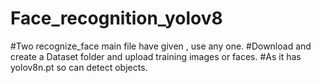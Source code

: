# Face_recognition_yolov8
#Two recognize_face main file have given , use any one.
#Download and create a Dataset folder and upload training images or faces.
#As it has yolov8n.pt so can detect objects.
